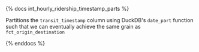 {% docs int_hourly_ridership_timestamp_parts %}

Partitions the `transit_timestamp` column using DuckDB's `date_part` function
such that we can eventually achieve the same grain as `fct_origin_destination`

{% enddocs %}